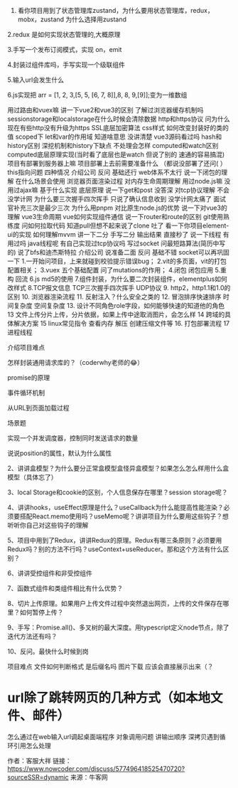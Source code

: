 1. 看你项目用到了状态管理库zustand，为什么要用状态管理库，redux，mobx，zustand 为什么选择用zustand

2.redux 是如何实现状态管理的,大概原理

3.手写一个发布订阅模式，实现 on，emit

4.封装过组件库吗，手写实现一个级联组件

5.输入url会发生什么

6.js实现把 arr = [1, 2, 3,[5, 5, [6, 7, 8]],8, 8, 9,[9]];变为一维数组

用过路由和vuex嘛
讲一下vue2和vue3的区别
了解过浏览器缓存机制吗 sessionstorage和localstorage在什么时候会清除数据
http和https协议 问为什么现在有些http没有升级为https SSL底层加密算法
css样式 如何改变封装好的类的值 scoped下
let和var的作用域 知道啥意思 没讲清楚
vue3源码看过吗
hash和history区别 深挖机制和history下缺点 不处理会怎样
computed和watch区别 computed底层原理实现(当时看了底层也是watch 但说了别的 速通的容易搞混)
项目有部署到服务器上嘛
项目部署上去前需要准备什么 （都说没部署了还问( ）
this指向问题 四种情况
介绍公司
反问 基础还行 web体系不太行
说一下闭包的理解 在什么场景会使用
浏览器页面渲染过程
对内存生命周期理解
用过node.js嘛 没
用过ajax嘛 基于什么实现 底层原理
说一下get和post 没答深
对tcp协议理解 不会 没学计网
为什么要三次握手四次挥手 只说了确认信息收到 没学计网太痛了 面试官补充三次是最少三次
为什么用pnpm 对比原生node.js的优势
说一下对vue3的理解
vue3生命周期
vue如何实现组件通信
说一下router和route的区别
git使用熟练度 问如何拉取代码 知道pull但想不起来说了clone 吐了
看一下你项目element-ui的实现
如何理解mvvm
讲一下二分 手写二分 输出结果 直接秒了
说一下线程 有用过吗
java线程呢 有自己实现过tcp协议吗 写过socket
问最短路算法(简历中写的) 说了bfs和迪杰斯特拉
介绍公司 说准备二面
反问 基础不错 socket可以再巩固一下
1.一开始问项目，上来就碰到校验提示错误bug；
2.vit的多页面，vit的打包配置相关；
3.vuex 五个基础配置 问了mutations的作用；
4.闭包 闭包应用
5.重构 回流
6.js md5的使用
7.组件封装，为什么要二次封装组件，elementplus如何改样式
8.TCP报文信息 TCP三次握手四次挥手 UDP协议
9. http2，http1.1和1.0的区别
10. 浏览器渲染流程
11.  反射注入？什么安全之类的
12. 冒泡排序快速排序 时间复杂度 空间复杂度
13. 设计不同角色role字段，如何能够快速的知道他的角色
13 文件上传分片上传，分片依据，如果上传中途取消图片，会怎么样
14 跨域的具体解决方案
15 linux常见指令 查看内存 解压 创建压缩文件等
16. 打包部署流程
17 进程线程


介绍项目难点

怎样封装通用请求库的？（coderwhy老师的😂）

promise的原理

事件循环机制

从URL到页面加载过程

场景题

实现一个并发调度器，控制同时发送请求的数量

说说position的属性，默认为什么属性

2、讲讲盒模型？为什么要分正常盒模型盒怪异盒模型？如果怎么怎么样用什么盒模型（具体忘了）

3、local Storage和cookie的区别，个人信息保存在哪里？session storage呢？

4、讲讲hooks，useEffect原理是什么？useCallback为什么能提高性能渲染？必须要搭配React.memo使用吗？useMemo呢？讲讲项目为什么要用这些钩子？想听听你自己对这些钩子的理解

5、项目中用到了Redux，讲讲Redux的原理。Redux有哪三条原则？必须要用Redux吗？别的方法不行吗？useContext+useReducer。那和这个方法有什么区别？

6、讲讲受控组件和非受控组件

7、函数式组件和类组件相比有什么优势？

8、切片上传原理。如果用户上传文件过程中突然退出网页，上传的文件保存在哪里？如何暂停上传？

9、手写：Promise.all()、多叉树的最大深度。用typescript定义node节点，除了迭代方法还有吗？

10、反问。最快什么时候到岗

项目难点
文件如何判断格式 是后缀名吗
图片下载 应该会直接展示出来（？

# url除了跳转网页的几种方式（如本地文件、邮件） 

怎么通过在web输入url调起桌面端程序
对象调用问题 讲输出顺序
深拷贝遇到循环引用怎么处理

作者：客服大祥
链接：https://www.nowcoder.com/discuss/577496418525470720?sourceSSR=dynamic
来源：牛客网









